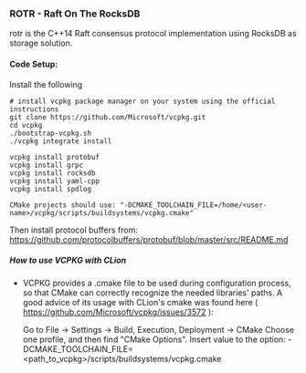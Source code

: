 ### ROTR - Raft On The RocksDB
rotr is the C++14 Raft consensus protocol implementation using RocksDB as storage solution.

#### Code Setup:
Install the following

    # install vcpkg package manager on your system using the official instructions
    git clone https://github.com/Microsoft/vcpkg.git
    cd vcpkg
    ./bootstrap-vcpkg.sh
    ./vcpkg integrate install

    vcpkg install protobuf
    vcpkg install grpc
    vcpkg install rocksdb
    vcpkg install yaml-cpp
    vcpkg install spdlog
    
    CMake projects should use: "-DCMAKE_TOOLCHAIN_FILE=/home/<user-name>/vcpkg/scripts/buildsystems/vcpkg.cmake"

Then install protocol buffers from: https://github.com/protocolbuffers/protobuf/blob/master/src/README.md

##### How to use VCPKG with CLion
- VCPKG provides a .cmake file to be used during configuration process, so that CMake can correctly recognize the needed libraries' paths. A good advice of its usage with CLion's cmake was found here ( https://github.com/Microsoft/vcpkg/issues/3572 ):


    Go to File -> Settings -> Build, Execution, Deployment -> CMake
    Choose one profile, and then find "CMake Options".
    Insert value to the option: -DCMAKE_TOOLCHAIN_FILE=<path_to_vcpkg>/scripts/buildsystems/vcpkg.cmake


